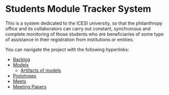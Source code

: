 # **Students Module Tracker System**

This is a system dedicated to the ICESI university, so that the philanthropy office and its collaborators can carry out constant, synchronous and complete monitoring of those students who are beneficiaries of some type of assistance in their registration from institutions or entities.

You can navigate the project with the following hyperlinks:
- [Backlog](https://github.com/ICESI-PI1/icesi-filantrop-a-equipo-3/blob/master/docs/backlog/user_stories.md)
- [Models](https://github.com/ICESI-PI1/icesi-filantrop-a-equipo-3/blob/master/docs/models/models.md)
  - [Artifacts of models](https://github.com/ICESI-PI1/icesi-filantrop-a-equipo-3/tree/master/docs/models/artifacts)
- [Prototypes](https://github.com/ICESI-PI1/icesi-filantrop-a-equipo-3/blob/master/docs/prototypes/prototypes.md)
- [Meets](https://github.com/ICESI-PI1/icesi-filantrop-a-equipo-3/tree/master/docs/meets/week1)
- [Meeting Papers](https://github.com/Bloque-SID/problema-de-modelado-t5/blob/main/src/inserts.sql)